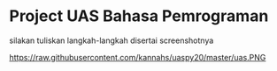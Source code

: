 # Project UAS Bahasa Pemrograman
silakan tuliskan langkah-langkah disertai screenshotnya

https://raw.githubusercontent.com/kannahs/uaspy20/master/uas.PNG